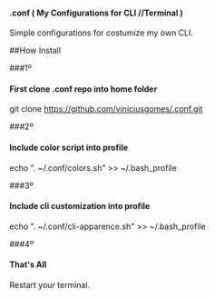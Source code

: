 #### .conf ( My Configurations for CLI //Terminal )

Simple configurations for costumize my own CLI.

##How Install

###1º
#### First clone .conf repo into home folder
git clone https://github.com/viniciusgomes/.conf.git

###2º
#### Include color script into profile
echo ". ~/.conf/colors.sh" >> ~/.bash_profile

###3º
#### Include cli customization into profile
echo ". ~/.conf/cli-apparence.sh" >> ~/.bash_profile

###4º
#### That's All
Restart your terminal.


